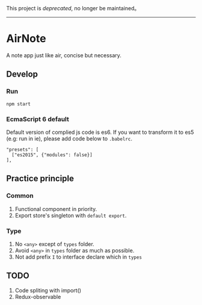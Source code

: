 This project is *deprecated*, no longer be maintained。

---
# AirNote

A note app just like air, concise but necessary.

## Develop

### Run
```
npm start
```

### EcmaScript 6 default
Default version of complied js code is es6. If you want to transform it to es5 (e.g: run in ie), please add code below to `.babelrc`.
```
"presets": [
  ["es2015", {"modules": false}]
],
```

## Practice principle

### Common
1. Functional component in priority.
1. Export store's singleton with `default export`.

### Type
1. No `<any>` except of `types` folder.
1. Avoid `<any>` in `types` folder as much as possible.
1. Not add prefix `I` to interface declare which in `types`

## TODO
1. Code spliting with import()
2. Redux-observable

